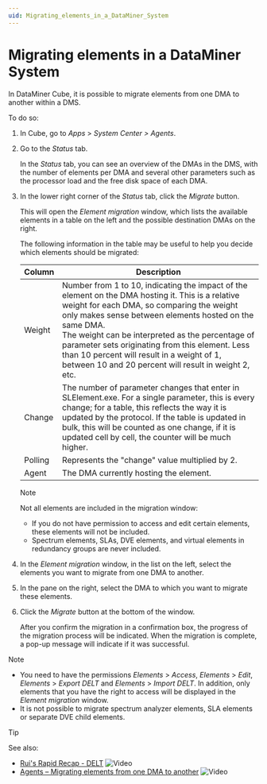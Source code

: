 ```yaml
---
uid: Migrating_elements_in_a_DataMiner_System
---
```


# Migrating elements in a DataMiner System

In DataMiner Cube, it is possible to migrate elements from one DMA to another within a DMS.

To do so:

1. In Cube, go to *Apps* > *System Center \> Agents*.

1. Go to the *Status* tab.

   In the *Status* tab, you can see an overview of the DMAs in the DMS, with the number of elements per DMA and several other parameters such as the processor load and the free disk space of each DMA.

1. In the lower right corner of the *Status* tab, click the *Migrate* button.

   This will open the *Element migration* window, which lists the available elements in a table on the left and the possible destination DMAs on the right.

   The following information in the table may be useful to help you decide which elements should be migrated:

   | Column | Description |
   |--------|-------------|
   | Weight | Number from 1 to 10, indicating the impact of the element on the DMA hosting it. This is a relative weight for each DMA, so comparing the weight only makes sense between elements hosted on the same DMA.<br>The weight can be interpreted as the percentage of parameter sets originating from this element. Less than 10 percent will result in a weight of 1, between 10 and 20 percent will result in weight 2, etc. |
   | Change | The number of parameter changes that enter in SLElement.exe. For a single parameter, this is every change; for a table, this reflects the way it is updated by the protocol. If the table is updated in bulk, this will be counted as one change, if it is updated cell by cell, the counter will be much higher. |
   | Polling | Represents the "change" value multiplied by 2. |
   | Agent | The DMA currently hosting the element. |

   > [!NOTE]
   > Not all elements are included in the migration window:
   >
   > - If you do not have permission to access and edit certain elements, these elements will not be included.
   > - Spectrum elements, SLAs, DVE elements, and virtual elements in redundancy groups are never included.

1. In the *Element migration* window, in the list on the left, select the elements you want to migrate from one DMA to another.

1. In the pane on the right, select the DMA to which you want to migrate these elements.

1. Click the *Migrate* button at the bottom of the window.

   After you confirm the migration in a confirmation box, the progress of the migration process will be indicated. When the migration is complete, a pop-up message will indicate if it was successful.

> [!NOTE]
>
> - You need to have the permissions *Elements* > *Access*, *Elements* > *Edit*, *Elements* > *Export DELT* and *Elements* > *Import DELT*. In addition, only elements that you have the right to access will be displayed in the *Element migration* window.
> - It is not possible to migrate spectrum analyzer elements, SLA elements or separate DVE child elements.

> [!TIP]
> See also:
>
> - [Rui's Rapid Recap - DELT](https://community.dataminer.services/video/ruis-rapid-recap-delt/) ![Video](~/user-guide/images/video_Duo.png)
> - [Agents – Migrating elements from one DMA to another](https://community.dataminer.services/video/agents-migrating-elements-from-one-dma-to-another/) ![Video](~/user-guide/images/video_Duo.png)

